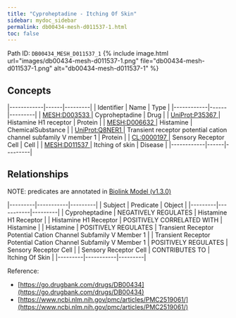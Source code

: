 ```yaml
---
title: "Cyproheptadine - Itching Of Skin"
sidebar: mydoc_sidebar
permalink: db00434-mesh-d011537-1.html
toc: false 
---
```



Path ID: `DB00434_MESH_D011537_1`
{% include image.html url="images/db00434-mesh-d011537-1.png" file="db00434-mesh-d011537-1.png" alt="db00434-mesh-d011537-1" %}

## Concepts

|------------|------|---------|
| Identifier | Name | Type    |
|------------|------|---------|
| <a href="https://identifiers.org/MESH:D003533">MESH:D003533 </a> | Cyproheptadine | Drug |
| <a href="https://identifiers.org/UniProt:P35367">UniProt:P35367 </a> | Histamine H1 receptor | Protein |
| <a href="https://identifiers.org/MESH:D006632">MESH:D006632 </a> | Histamine | ChemicalSubstance |
| <a href="https://identifiers.org/UniProt:Q8NER1">UniProt:Q8NER1 </a> | Transient receptor potential cation channel subfamily V member 1 | Protein |
| <a href="https://identifiers.org/CL:0000197">CL:0000197 </a> | Sensory Receptor Cell | Cell |
| <a href="https://identifiers.org/MESH:D011537">MESH:D011537 </a> | Itching of skin | Disease |
|------------|------|---------|

## Relationships


NOTE: predicates are annotated in <a href="https://github.com/biolink/biolink-model/releases/tag/v1.3.0">Biolink Model (v1.3.0)</a>

|---------|-----------|---------|
| Subject | Predicate | Object  |
|---------|-----------|---------|
| Cyproheptadine | NEGATIVELY REGULATES | Histamine H1 Receptor |
| Histamine H1 Receptor | POSITIVELY CORRELATED WITH | Histamine |
| Histamine | POSITIVELY REGULATES | Transient Receptor Potential Cation Channel Subfamily V Member 1 |
| Transient Receptor Potential Cation Channel Subfamily V Member 1 | POSITIVELY REGULATES | Sensory Receptor Cell |
| Sensory Receptor Cell | CONTRIBUTES TO | Itching Of Skin |
|---------|-----------|---------|

Reference: 
  - [https://go.drugbank.com/drugs/DB00434](https://go.drugbank.com/drugs/DB00434)
  - [https://www.ncbi.nlm.nih.gov/pmc/articles/PMC2519061/](https://www.ncbi.nlm.nih.gov/pmc/articles/PMC2519061/)
